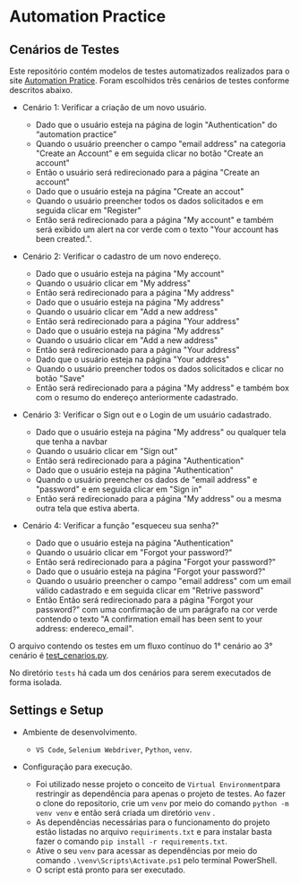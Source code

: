 # Automation Practice

## Cenários de Testes

Este repositório contém modelos de testes automatizados realizados para o site [Automation Pratice](http://automationpractice.pl/index.php?controller=authentication&back=myaccount). Foram escolhidos três cenários de testes conforme descritos abaixo.

- Cenário 1: Verificar a criação de um novo usuário.
  - Dado que o usuário esteja na página de login "Authentication" do “automation practice”
  - Quando o usuário preencher o campo "email address" na categoria "Create an Account" e em seguida clicar no botão "Create an account"
  - Então o usuário será redirecionado para a página "Create an account"
  - Dado que o usuário esteja na página "Create an accout"
  - Quando o usuário preencher todos os dados solicitados e em seguida clicar em "Register"
  - Então será redirecionado para a página "My account" e também será exibido um alert na cor verde com o texto "Your account has been created.".

- Cenário 2: Verificar o cadastro de um novo endereço.
  - Dado que o usuário esteja na página "My account"
  - Quando o usuário clicar em "My address"
  - Então será redirecionado para a página "My address"
  - Dado que o usuário esteja na página "My address"
  - Quando o usuário clicar em "Add a new address"
  - Então será redirecionado para a página "Your address"
  - Dado que o usuário esteja na página "My address"
  - Quando o usuário clicar em "Add a new address"
  - Então será redirecionado para a página "Your address"
  - Dado que o usuário esteja na página "Your address"
  - Quando o usuário preencher todos os dados solicitados e clicar no botão "Save"
  - Então será redirecionado para a página "My address" e também box com o resumo do endereço anteriormente cadastrado.

- Cenário 3: Verificar o Sign out e o Login de um usuário cadastrado.
  - Dado que o usuário esteja na página "My address" ou qualquer tela que tenha a navbar
  - Quando o usuário clicar em "Sign out"
  - Então será redirecionado para a página "Authentication"
  - Dado que o usuário esteja na página "Authentication"
  - Quando o usuário preencher os dados de "email address" e "password" e em seguida clicar em "Sign in"
  - Então será redirecionado para a página "My address" ou a mesma outra tela que estiva aberta.

- Cenário 4: Verificar a função "esqueceu sua senha?"
  - Dado que o usuário esteja na página "Authentication"
  - Quando o usuário clicar em "Forgot your password?"
  - Então será redirecionado para a página "Forgot your password?"
  - Dado que o usuário esteja na página "Forgot your password?"
  - Quando o usuário preencher o campo "email address" com um email válido cadastrado e em seguida clicar em "Retrive password"
  - Então Então será redirecionado para a página "Forgot your password?" com uma confirmação de um parágrafo na cor verde contendo o texto "A confirmation email has been sent to your address: endereco_email".

O arquivo contendo os testes em um fluxo contínuo do 1° cenário ao 3° cenário é [test_cenarios.py](https://github.com/geissonlucaso/automation_pratice/blob/5a62ea00b88be67f429e0b2eed0b4db741a855d7/test_cenarios.py).

No diretório `tests` há cada um dos cenários para serem executados de forma isolada.

## Settings e Setup

- Ambiente de desenvolvimento.

  - `VS Code`, `Selenium Webdriver`, `Python`, `venv`.

- Configuração para execução.
  - Foi utilizado nesse projeto o conceito de `Virtual Environment`para restringir as dependência para apenas o projeto de testes. Ao fazer o clone do repositorio, crie um `venv` por meio do comando `python -m venv venv` e então será criada um diretório `venv` .
  - As dependências necessárias para o funcionamento do projeto estão listadas no arquivo `requiriments.txt` e para instalar basta fazer o comando `pip install -r requirements.txt`.
  - Ative o seu `venv` para acessar as dependências por meio do comando `.\venv\Scripts\Activate.ps1` pelo terminal PowerShell.
  - O script está pronto para ser executado.
